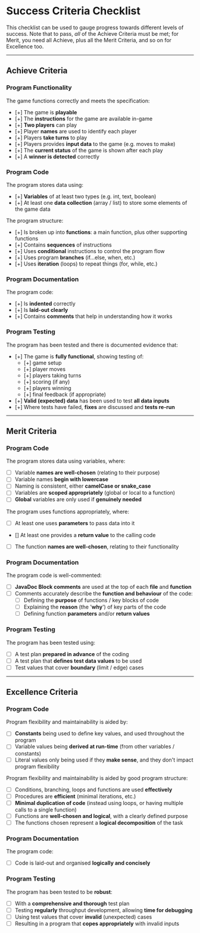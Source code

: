 # Success Criteria Checklist

This checklist can be used to gauge progress towards different levels of success. Note that to pass, *all* of the Achieve Criteria must be met; for Merit, you need all Achieve, plus all the Merit Criteria, and so on for Excellence too.

---

## Achieve Criteria

### Program Functionality

The game functions correctly and meets the specification:
- [+] The game is **playable**
- [+] The **instructions** for the game are available in-game
- [+] **Two players** can play
- [+] Player **names** are used to identify each player
- [+] Players **take turns** to play
- [+] Players provides **input data** to the game (e.g. moves to make)
- [+] The **current status** of the game is shown after each play
- [+] A **winner is detected** correctly

### Program Code

The program stores data using:
- [+] **Variables** of at least two types (e.g. int, text, boolean)
- [+] At least one **data collection** (array / list) to store some elements of the game data

The program structure:
- [+] Is broken up into **functions**: a main function, plus other supporting functions 
- [+] Contains **sequences** of instructions
- [+] Uses **conditional** instructions to control the program flow
- [+] Uses program **branches** (if...else, when, etc.)
- [+] Uses **iteration** (loops) to repeat things (for, while, etc.)

### Program Documentation

The program code:
- [+] Is **indented** correctly
- [+] Is **laid-out clearly**
- [+] Contains **comments** that help in understanding how it works

### Program Testing

The program has been tested and there is documented evidence that:
- [+] The game is **fully functional**, showing testing of:
  - [+] game setup
  - [+] player moves
  - [+] players taking turns
  - [+] scoring (if any)
  - [+] players winning
  - [+] final feedback (if appropriate)
- [+] **Valid (expected) data** has been used to test **all data inputs**
- [+] Where tests have failed, **fixes** are discussed and **tests re-run**

---

## Merit Criteria

### Program Code

The program stores data using variables, where:
- [ ] Variable **names are well-chosen** (relating to their purpose)
- [ ] Variable names **begin with lowercase**
- [ ] Naming is consistent, either **camelCase or snake_case**
- [ ] Variables are **scoped appropriately** (global or local to a function)
- [ ] **Global** variables are only used if **genuinely needed**

The program uses functions appropriately, where:
- [ ] At least one uses **parameters** to pass data into it
- [] At least one provides a **return value** to the calling code
- [ ] The function **names are well-chosen**, relating to their functionality 

### Program Documentation

The program code is well-commented:
- [ ] **JavaDoc Block comments** are used at the top of each **file** and **function**
- [ ] Comments accurately describe the **function and behaviour** of the code:
  - [ ] Defining the **purpose** of functions / key blocks of code
  - [ ] Explaining the **reason** (the '**why**') of key parts of the code
  - [ ] Defining function **parameters** and/or **return values**

### Program Testing

The program has been tested using:
- [ ] A test plan **prepared in advance** of the coding
- [ ] A test plan that **defines test data values** to be used
- [ ] Test values that cover **boundary** (limit / edge) cases

---

## Excellence Criteria

### Program Code

Program flexibility and maintainability is aided by:
- [ ] **Constants** being used to define key values, and used throughout the program
- [ ] Variable values being **derived at run-time** (from other variables / constants)
- [ ] Literal values only being used if they **make sense**, and they don't impact program flexibility

Program flexibility and maintainability is aided by good program structure:
- [ ] Conditions, branching, loops and functions are used **effectively**
- [ ] Procedures are **efficient** (minimal iterations, etc.)
- [ ] **Minimal duplication of code** (instead using loops, or having multiple calls to a single function)
- [ ] Functions are **well-chosen and logical**, with a clearly defined purpose
- [ ] The functions chosen represent a **logical decomposition** of the task

### Program Documentation

The program code:
- [ ] Code is laid-out and organised **logically and concisely**

### Program Testing

The program has been tested to be **robust**:
- [ ] With a **comprehensive and thorough** test plan
- [ ] Testing **regularly** throughput development, allowing **time for debugging**
- [ ] Using test values that cover **invalid** (unexpected) cases
- [ ] Resulting in a program that **copes appropriately** with invalid inputs
